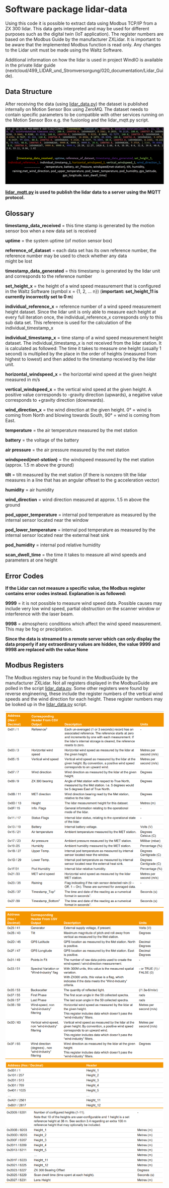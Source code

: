 # Software package lidar-data
Using this code it is possible to extract data using Modbus TCP/IP from a ZX 300 lidar. This data gets interpreted and may be used for different purposes such as the digital twin (IoT application).
The register numbers are based on the Modbus Guide by the manufacturer ZXLidar. 
It is important to be aware that the implemented Modbus function is read only. Any changes to the Lidar unit must be made using the Waltz Software.

Additional information on how the lidar is used in project WindIO is available in the private lidar guide (nextcloud/499_LIDAR_und_Stromversorgung/020_documentation/Lidar_Guide).

## Data Structure

After receiving the data (using [lidar_data.py](src/lidar_data.py)) the dataset is published internally on Motion Sensor Box using ZeroMQ. 
The dataset needs to contain specific parameters to be compatible with other services running on the Motion Sensor Box e.g. the fusionlog and the lidar_mqtt.py script.

![Data Structure](doc/data_structure.png)

**[lidar_mqtt.py](src/lidar_mqtt.py) is used to publish the lidar data to a server using the MQTT protocol.**

## Glossary

**timestamp_data_received** = this time stamp is generated by the motion sensor box when a new data set is received

**uptime** = the system uptime (of motion sensor box)

**reference_of_dataset** = each data set has its own reference number,
					   the reference number may be used to check whether any data	
					   might be lost
					   
**timestamp_data_generated** = this timestamp is generated by the lidar unit and corresponds
						   to the reference number
						 
**set_height_x** = the height of a wind speed measurement that is configured in the Waltz Software (symbol x = {1, 2, ... n}) (**important: set_height_11 is currently incorrectly set to 0 m**)

**individual_reference_x** = reference number of a wind speed measurement height dataset. Since the lidar unit is only able to measure each height at every full
						 iteration once, the individual_reference_x corresponds only to this 
						 sub data set. This reference is used for the calculation of the individual_timestamp_x
						 
**individual_timestamp_x** = time stamp of a wind speed measurement height dataset. The individual_timestamp_x is not received from the lidar station. It is calculated as followed: The time it takes to measure one height (usually 1 second) is multiplied by the place in the order of heights (measured from highest to lowest) and then added to the timestamp received by the lidar unit.
						 
**horizontal_windspeed_x** = the horizontal wind speed at the given height measured in m/s

**vertical_windspeed_x** = the vertical wind speed at the given height. A positive value corresponds to -gravity direction (upwards), a negative value corresponds to +gravity direction (downwards).

**wind_direction_x** = the wind direction at the given height. 0° = wind is coming from North and blowing towards South, 90° = wind is coming from East.

**temperature** = the air temperature measured by the met station 

**battery** = the voltage of the battery

**air pressure** = the air pressure measured by the met station

**windspeed(*met-station*)** = the windspeed measured by the met station (approx. 1.5 m above the ground)

**tilt** = tilt measured by the met station (if there is nonzero tilt the lidar measures in a line that has an angular offeset to the g acceleration vector)

**humidity** = air humidity

**wind_direction** = wind direction measured at approx. 1.5 m above the ground

**pod_upper_temperature** = internal pod temperature as measured by the internal 
						sensor located near the window
						
**pod_lower_temperature** = internal pod temperature as measured by the internal 
						sensor located near the external heat sink
						
**pod_humidity** = internal pod relative humidity

**scan_dwell_time** = the time it takes to measure all wind speeds and parameters at one height


## Error Codes
**If the Lidar can not measure a specific value, the Modbus register contains error codes instead. Explanation
is as followed:**

**9999** = it is not possible to measure wind speed data. Possible causes may include
	   very low wind speed, partial obstruction on the scanner window or interference
	   with the laser beam.
		
**9998** = atmospheric conditions which affect the wind speed measurement. This may be 
	   fog or precipitation.

**Since the data is streamed to a remote server which can only display the data properly if 
any extraordinary values are hidden, the value 9999 and 9998 are replaced with the value None**

## Modbus Registers

The Modbus registers may be found in the ModbusGuide by the manufacturer ZXLidar. Not all registers displayed 
in the ModbusGuide are polled in the script [lidar_data.py](src/lidar_data.py). Some other registers were found by reverse engineering,
these include the register numbers of the vertical wind speeds and the wind direction for each height.
These register numbers may be looked up in the [lidar_data.py](src/lidar_data.py) script.

![Modbus registers](doc/Modbus_registers_1.png)
![Modbus registers](doc/Modbus_registers_2.png)
![Modbus registers](doc/Modbus_registers_3.png)
![Modbus registers](doc/Modbus_registers_4.png)
